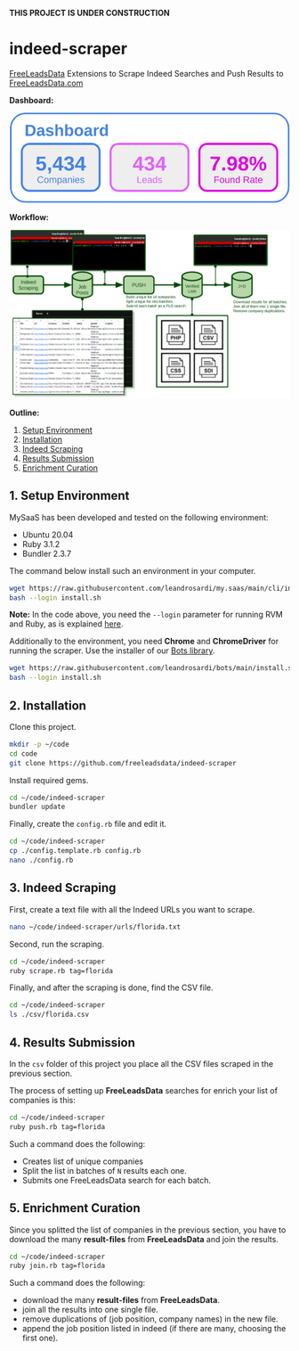 **THIS PROJECT IS UNDER CONSTRUCTION**

# indeed-scraper

[FreeLeadsData](https://freeleadsdata.com) Extensions to Scrape Indeed Searches and Push Results to [FreeLeadsData.com](https://freeleadsdata.com)

**Dashboard:**

![Indeed-Scraper Dahsboard](./doc/dashboard.png)

**Workflow:**

![Indeed-Scraper Workflow](./doc/workflow.png)

**Outline:**

1. [Setup Environment](#1-setup-environment)
2. [Installation](#2-installation)
3. [Indeed Scraping](#3-indeed-scraping)
4. [Results Submission](#4-results-submission)
5. [Enrichment Curation](#5-enrichment-curation)


## 1. Setup Environment

MySaaS has been developed and tested on the following environment:
- Ubuntu 20.04
- Ruby 3.1.2
- Bundler 2.3.7

The command below install such an environment in your computer.

```bash
wget https://raw.githubusercontent.com/leandrosardi/my.saas/main/cli/install.sh
bash --login install.sh
```

**Note:** In the code above, you need the `--login` parameter for running RVM and Ruby, as is explained [here](https://stackoverflow.com/questions/9336596/rvm-installation-not-working-rvm-is-not-a-function).


Additionally to the environment, you need **Chrome** and **ChromeDriver** for running the scraper. Use the installer of our [Bots library](https://github.com/leandrosardi/bots).


```bash
wget https://raw.githubusercontent.com/leandrosardi/bots/main/install.sh
bash --login install.sh
```

## 2. Installation

Clone this project.

```bash
mkdir -p ~/code
cd code
git clone https://github.com/freeleadsdata/indeed-scraper
```

Install required gems.

```bash
cd ~/code/indeed-scraper
bundler update
```

Finally, create the `config.rb` file and edit it.

```bash
cd ~/code/indeed-scraper
cp ./config.template.rb config.rb
nano ./config.rb
```

## 3. Indeed Scraping

First, create a text file with all the Indeed URLs you want to scrape.

```bash
nano ~/code/indeed-scraper/urls/florida.txt
```

Second, run the scraping.

```bash
cd ~/code/indeed-scraper
ruby scrape.rb tag=florida
```

Finally, and after the scraping is done, find the CSV file.

```bash
cd ~/code/indeed-scraper
ls ./csv/florida.csv
```

## 4. Results Submission

In the `csv` folder of this project you place all the CSV files scraped in the previous section.

The process of setting up **FreeLeadsData** searches for enrich your list of companies is this:

```bash
cd ~/code/indeed-scraper
ruby push.rb tag=florida
```

Such a command does the following:

- Creates list of unique companies
- Split the list in batches of `N` results each one.
- Submits one FreeLeadsData search for each batch.

## 5. Enrichment Curation

Since you splitted the list of companies in the previous section, you have to download the many **result-files** from **FreeLeadsData** and join the results.

```bash
cd ~/code/indeed-scraper
ruby join.rb tag=florida
```

Such a command does the following:

- download the many **result-files** from **FreeLeadsData**.
- join all the results into one single file.
- remove duplications of (job position, company names) in the new file.
- append the job position listed in indeed (if there are many, choosing the first one).
